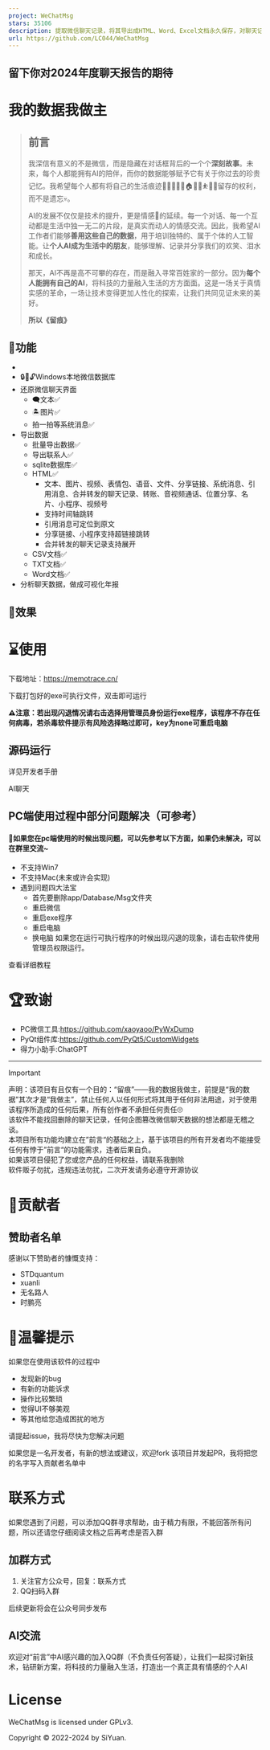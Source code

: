 ```yaml
---
project: WeChatMsg
stars: 35106
description: 提取微信聊天记录，将其导出成HTML、Word、Excel文档永久保存，对聊天记录进行分析生成年度聊天报告，用聊天数据训练专属于个人的AI聊天助手
url: https://github.com/LC044/WeChatMsg
---
```


留下你对2024年度聊天报告的期待
-----------------

我的数据我做主
=======

> 前言
> --
> 
> 我深信有意义的不是微信，而是隐藏在对话框背后的一个个**深刻故事**。未来，每个人都能拥有AI的陪伴，而你的数据能够赋予它有关于你过去的珍贵记忆。我希望每个人都有将自己的生活痕迹👨‍👩‍👦👚🥗🏠️🚴🧋⛹️🛌🛀留存的权利，而不是遗忘💀。
> 
> AI的发展不仅仅是技术的提升，更是情感💞的延续。每一个对话、每一个互动都是生活中独一无二的片段，是真实而动人的情感交流。因此，我希望AI工作者们能够**善用这些自己的数据**，用于培训独特的、属于个体的人工智能。让**个人AI成为生活中的朋友**，能够理解、记录并分享我们的欢笑、泪水和成长。
> 
> 那天，AI不再是高不可攀的存在，而是融入寻常百姓家的一部分。因为**每个人能拥有自己的AI**，将科技的力量融入生活的方方面面。这是一场关于真情实感的革命，一场让技术变得更加人性化的探索，让我们共同见证未来的美好。
> 
> **所以《留痕》**

🍉功能
----

-   
-   🔒️🔑🔓️Windows本地微信数据库
-   还原微信聊天界面
    -   🗨文本✅
    -   🏝图片✅
    -   拍一拍等系统消息✅
-   导出数据
    -   批量导出数据✅
    -   导出联系人✅
    -   sqlite数据库✅
    -   HTML✅
        -   文本、图片、视频、表情包、语音、文件、分享链接、系统消息、引用消息、合并转发的聊天记录、转账、音视频通话、位置分享、名片、小程序、视频号
        -   支持时间轴跳转
        -   引用消息可定位到原文
        -   分享链接、小程序支持超链接跳转
        -   合并转发的聊天记录支持展开
    -   CSV文档✅
    -   TXT文档✅
    -   Word文档✅
-   分析聊天数据，做成可视化年报

🥤效果
----

⌛使用
===

下载地址：https://memotrace.cn/

下载打包好的exe可执行文件，双击即可运行

**⚠️注意：若出现闪退情况请右击选择用管理员身份运行exe程序，该程序不存在任何病毒，若杀毒软件提示有风险选择略过即可，key为none可重启电脑**

源码运行
----

详见开发者手册

AI聊天

PC端使用过程中部分问题解决（可参考）
-------------------

#### 🤔如果您在pc端使用的时候出现问题，可以先参考以下方面，如果仍未解决，可以在群里交流~

-   不支持Win7
-   不支持Mac(未来或许会实现)
-   遇到问题四大法宝
    -   首先要删除app/Database/Msg文件夹
    -   重启微信
    -   重启exe程序
    -   重启电脑
    -   换电脑 如果您在运行可执行程序的时候出现闪退的现象，请右击软件使用管理员权限运行。

查看详细教程

🏆致谢
====

-   PC微信工具:https://github.com/xaoyaoo/PyWxDump
-   PyQt组件库:https://github.com/PyQt5/CustomWidgets
-   得力小助手:ChatGPT

* * *

Important

声明：该项目有且仅有一个目的：“留痕”——我的数据我做主，前提是“我的数据”其次才是“我做主”，禁止任何人以任何形式将其用于任何非法用途，对于使用该程序所造成的任何后果，所有创作者不承担任何责任🙄  
该软件不能找回删除的聊天记录，任何企图篡改微信聊天数据的想法都是无稽之谈。  
本项目所有功能均建立在”前言“的基础之上，基于该项目的所有开发者均不能接受任何有悖于”前言“的功能需求，违者后果自负。  
如果该项目侵犯了您或您产品的任何权益，请联系我删除  
软件贩子勿扰，违规违法勿扰，二次开发请务必遵守开源协议

🤝贡献者
=====

赞助者名单
-----

感谢以下赞助者的慷慨支持：

-   STDquantum
-   xuanli
-   无名路人
-   时鹏亮

🎄温馨提示
======

如果您在使用该软件的过程中

-   发现新的bug
-   有新的功能诉求
-   操作比较繁琐
-   觉得UI不够美观
-   等其他给您造成困扰的地方

请提起issue，我将尽快为您解决问题

如果您是一名开发者，有新的想法或建议，欢迎fork 该项目并发起PR，我将把您的名字写入贡献者名单中

联系方式
====

如果您遇到了问题，可以添加QQ群寻求帮助，由于精力有限，不能回答所有问题，所以还请您仔细阅读文档之后再考虑是否入群

加群方式
----

1.  关注官方公众号，回复：联系方式
2.  QQ扫码入群

后续更新将会在公众号同步发布

AI交流
----

欢迎对“前言”中AI感兴趣的加入QQ群（不负责任何答疑），让我们一起探讨新技术，钻研新方案，将科技的力量融入生活，打造出一个真正具有情感的个人AI

License
=======

WeChatMsg is licensed under GPLv3.

Copyright © 2022-2024 by SiYuan.
